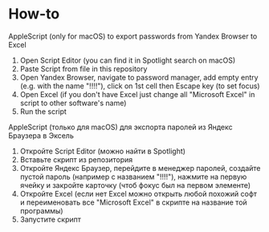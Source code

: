 # How-to
AppleScript (only for macOS) to export passwords from Yandex Browser to Excel

1. Open Script Editor (you can find it in Spotlight search on macOS)
2. Paste Script from file in this repository
3. Open Yandex Browser, navigate to password manager, add empty entry (e.g. with the name "!!!!"), click on 1st cell then Escape key (to set focus)
4. Open Excel (if you don't have Excel just change all "Microsoft Excel" in script to other software's name)
5. Run the script

AppleScript (только для macOS) для экспорта паролей из Яндекс Браузера в Эксель

1. Откройте Script Editor (можно найти в Spotlight)
2. Вставьте скрипт из репозитория
3. Откройте Яндекс Браузер, перейдите в менеджер паролей, создайте пустой пароль (например с названием "!!!!"), нажмите на первую ячейку и закройте карточку (чтоб фокус был на первом элементе)
4. Откройте Excel (если нет Excel можно открыть любой похожий софт и переименовать все "Microsoft Excel" в скрипте на название той программы)
5. Запустите скрипт
